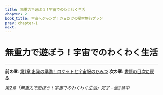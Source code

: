 ```yaml
---
title: 無重力で遊ぼう！宇宙でのわくわく生活
chapter: 2
book_title: 宇宙へジャンプ！きみだけの星空旅行プラン
prev: chapter-1
next:
---
```


# 無重力で遊ぼう！宇宙でのわくわく生活



---

**前の章**: [第1章 出発の準備！ロケットと宇宙服のひみつ](chapter-1.md)
**次の章**: [書籍の目次に戻る](index.md)

*第2章「無重力で遊ぼう！宇宙でのわくわく生活」完了 - 全2章中*
